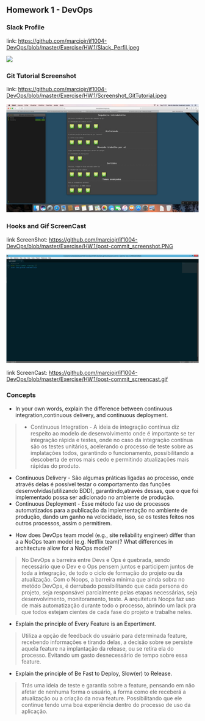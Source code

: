## Homework 1 - DevOps

### Slack Profile

link: https://github.com/marciojr/if1004-DevOps/blob/master/Exercise/HW.1/Slack_Perfil.jpeg

![](ttps://github.com/marciojr/if1004-DevOps/blob/master/Exercise/HW.1/Slack_Perfil.jpeg)

### Git Tutorial Screenshot

link: https://github.com/marciojr/if1004-DevOps/blob/master/Exercise/HW.1/Screenshot_GitTutorial.jpeg

![](https://github.com/marciojr/if1004-DevOps/blob/master/Exercise/HW.1/Screenshot_GitTutorial.jpeg)

### Hooks and Gif ScreenCast

link ScreenShot: https://github.com/marciojr/if1004-DevOps/blob/master/Exercise/HW.1/post-commit_screenshot.PNG

![](https://github.com/marciojr/if1004-DevOps/blob/master/Exercise/HW.1/post-commit_screenshot.PNG)

link ScreenCast: https://github.com/marciojr/if1004-DevOps/blob/master/Exercise/HW.1/post-commit_screencast.gif

### Concepts

* In your own words, explain the difference between continuous integration,continuous delivery, and continuous deployment.
 
> - Continuous Integration - A ideia de integração contínua diz respeito ao modelo de desenvolvimento onde é importante se ter integração rápida e testes, onde no caso da integração contínua são os testes unitários, acelerando o processo de teste sobre as implatações todos, garantindo o funcionamento, possibilitando a descoberta de erros mais cedo e permitindo atualizações mais rápidas do produto.
 - Continuous Delivery - São algumas práticas ligadas ao processo, onde através delas é possível testar o comportamento das funções desenvolvidas(utilizando BDD), garantindo,através dessas, que o que foi implementado possa ser adicionado no ambiente de produção.
 - Continuous Deployment - Esse método faz uso de processos automatizados para a publicação da implementação no ambiente de produção, dando um ganho na velocidade, isso, se os testes feitos nos outros processos, assim o permitirem.

* How does DevOps team model (e.g., site reliability engineer) differ than a a NoOps team model (e.g. Netflix team)? What differences in architecture allow for a NoOps model?

>No DevOps a barreira entre Devs e Ops é quebrada, sendo necessário que o Dev e o Ops pensem juntos e participem juntos de toda a integração, de todo o ciclo de formação do projeto ou da atualização. Com o Noops, a barreira minima que ainda sobra no metódo DevOps, é derrubado possibilitando que cada persona do projeto, seja responsável parcialmente pelas etapas necessárias, seja desenvolvimento, monitoramento, teste. A arquitetura Noops faz uso de mais automatização durante todo o processo, abrindo um lack pra que todos estejam cientes de cada fase do projeto e trabalhe neles.

* Explain the principle of Every Feature is an Expertiment.

>Utiliza a opção de feedback do usuário para determinada feature, recebendo informações e tirando delas, a decisão sobre se persiste aquela feature na implantação da release, ou se retira ela do processo. Evitando um gasto desnecessário de tempo sobre essa feature.

* Explain the principle of Be Fast to Deploy, Slow(er) to Release.

>Trás uma ideia de teste e garantia sobre a feature, pensando em não afetar de nenhuma forma o usuário, a forma como ele receberá a atualização ou a criação da nova feature. Possibilitando que ele continue tendo uma boa experiência dentro do processo de uso da aplicação.